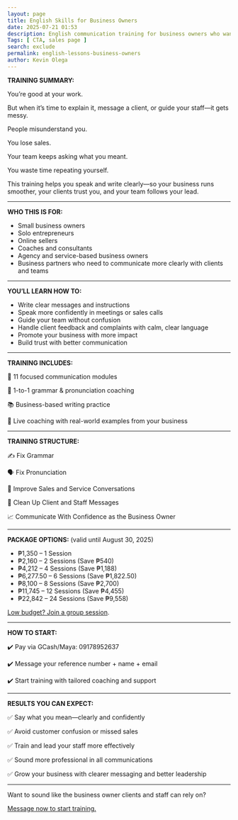 ```yaml
--- 
layout: page
title: English Skills for Business Owners
date: 2025-07-21 01:53
description: English communication training for business owners who want to speak clearly, lead better, and avoid confusion in client and staff conversations. This program helps small business owners improve grammar, pronunciation, and business messaging through focused 1-on-1 coaching
Tags: [ CTA, sales page ]
search: exclude
permalink: english-lessons-business-owners 
author: Kevin Olega 
--- 
```


**TRAINING SUMMARY:**

You’re good at your work.

But when it’s time to explain it, message a client, or guide your staff—it gets messy.

People misunderstand you.

You lose sales.

Your team keeps asking what you meant.

You waste time repeating yourself.

This training helps you speak and write clearly—so your business runs smoother, your clients trust you, and your team follows your lead.

---

**WHO THIS IS FOR:**

* Small business owners
* Solo entrepreneurs
* Online sellers
* Coaches and consultants
* Agency and service-based business owners
* Business partners who need to communicate more clearly with clients and teams

---

**YOU’LL LEARN HOW TO:**

* Write clear messages and instructions
* Speak more confidently in meetings or sales calls
* Guide your team without confusion
* Handle client feedback and complaints with calm, clear language
* Promote your business with more impact
* Build trust with better communication

---

**TRAINING INCLUDES:**

📖 11 focused communication modules

📱 1-to-1 grammar & pronunciation coaching

📚 Business-based writing practice

🧠 Live coaching with real-world examples from your business

---

**TRAINING STRUCTURE:**

✍️ Fix Grammar

🗣️ Fix Pronunciation

📢 Improve Sales and Service Conversations

📩 Clean Up Client and Staff Messages

📈 Communicate With Confidence as the Business Owner

---

**PACKAGE OPTIONS:**
(valid until August 30, 2025)

* ₱1,350 – 1 Session
* ₱2,160 – 2 Sessions (Save ₱540)
* ₱4,212 – 4 Sessions (Save ₱1,188)
* ₱6,277.50 – 6 Sessions (Save ₱1,822.50)
* ₱8,100 – 8 Sessions (Save ₱2,700)
* ₱11,745 – 12 Sessions (Save ₱4,455)
* ₱22,842 – 24 Sessions (Save ₱9,558)

<a href="https://callcentertrainingtips.com/group-sessions">Low budget? Join a group session</a>.

---

**HOW TO START:**

✔️ Pay via GCash/Maya: 09178952637

✔️ Message your reference number + name + email

✔️ Start training with tailored coaching and support

---

**RESULTS YOU CAN EXPECT:**

✅ Say what you mean—clearly and confidently

✅ Avoid customer confusion or missed sales

✅ Train and lead your staff more effectively

✅ Sound more professional in all communications

✅ Grow your business with clearer messaging and better leadership

---

Want to sound like the business owner clients and staff can rely on?

<a href="https://www.facebook.com/callcentertrainingtips">Message now to start training.</a>